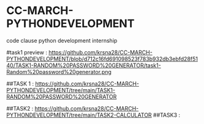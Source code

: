 # CC-MARCH-PYTHONDEVELOPMENT
 code clause python development internship
 


#task1 preview : https://github.com/krsna28/CC-MARCH-PYTHONDEVELOPMENT/blob/d712c16fd691098523f783b932db3ebfd28f5140/TASK1-RANDOM%20PASSWORD%20GENERATOR/task1-Random%20password%20generator.png

##TASK 1 : https://github.com/krsna28/CC-MARCH-PYTHONDEVELOPMENT/tree/main/TASK1-RANDOM%20PASSWORD%20GENERATOR

##TASK2 :
          https://github.com/krsna28/CC-MARCH-PYTHONDEVELOPMENT/tree/main/TASK2-CALCULATOR
##TASK3 :

